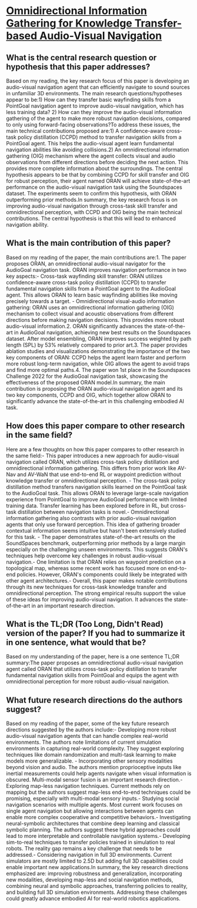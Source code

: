 # [Omnidirectional Information Gathering for Knowledge Transfer-based   Audio-Visual Navigation](https://arxiv.org/abs/2308.10306)

## What is the central research question or hypothesis that this paper addresses?

Based on my reading, the key research focus of this paper is developing an audio-visual navigation agent that can efficiently navigate to sound sources in unfamiliar 3D environments. The main research questions/hypotheses appear to be:1) How can they transfer basic wayfinding skills from a PointGoal navigation agent to improve audio-visual navigation, which has less training data? 2) How can they improve the audio-visual information gathering of the agent to make more robust navigation decisions, compared to only using forward-facing observations?To address these issues, the main technical contributions proposed are:1) A confidence-aware cross-task policy distillation (CCPD) method to transfer navigation skills from a PointGoal agent. This helps the audio-visual agent learn fundamental navigation abilities like avoiding collisions.2) An omnidirectional information gathering (OIG) mechanism where the agent collects visual and audio observations from different directions before deciding the next action. This provides more complete information about the surroundings. The central hypothesis appears to be that by combining CCPD for skill transfer and OIG for robust perception, their agent named ORAN will achieve state-of-the-art performance on the audio-visual navigation task using the Soundspaces dataset. The experiments seem to confirm this hypothesis, with ORAN outperforming prior methods.In summary, the key research focus is on improving audio-visual navigation through cross-task skill transfer and omnidirectional perception, with CCPD and OIG being the main technical contributions. The central hypothesis is that this will lead to enhanced navigation ability.


## What is the main contribution of this paper?

Based on my reading of the paper, the main contributions are:1. The paper proposes ORAN, an omnidirectional audio-visual navigator for the AudioGoal navigation task. ORAN improves navigation performance in two key aspects:- Cross-task wayfinding skill transfer: ORAN utilizes confidence-aware cross-task policy distillation (CCPD) to transfer fundamental navigation skills from a PointGoal agent to the AudioGoal agent. This allows ORAN to learn basic wayfinding abilities like moving precisely towards a target. - Omnidirectional visual-audio information gathering: ORAN uses an omnidirectional information gathering (OIG) mechanism to collect visual and acoustic observations from different directions before making navigation decisions. This provides more robust audio-visual information.2. ORAN significantly advances the state-of-the-art in AudioGoal navigation, achieving new best results on the Soundspaces dataset. After model ensembling, ORAN improves success weighted by path length (SPL) by 53% relatively compared to prior art.3. The paper provides ablation studies and visualizations demonstrating the importance of the two key components of ORAN: CCPD helps the agent learn faster and perform more robust long-term navigation, while OIG allows the agent to avoid traps and find more optimal paths.4. The paper won 1st place in the Soundspaces Challenge 2022 for the AudioGoal navigation task, showcasing the effectiveness of the proposed ORAN model.In summary, the main contribution is proposing the ORAN audio-visual navigation agent and its two key components, CCPD and OIG, which together allow ORAN to significantly advance the state-of-the-art in this challenging embodied AI task.


## How does this paper compare to other research in the same field?

Here are a few thoughts on how this paper compares to other research in the same field:- This paper introduces a new approach for audio-visual navigation called ORAN, which utilizes cross-task policy distillation and omnidirectional information gathering. This differs from prior work like AV-Nav and AV-WaN that use end-to-end RL or waypoint prediction without knowledge transfer or omnidirectional perception. - The cross-task policy distillation method transfers navigation skills learned on the PointGoal task to the AudioGoal task. This allows ORAN to leverage large-scale navigation experience from PointGoal to improve AudioGoal performance with limited training data. Transfer learning has been explored before in RL, but cross-task distillation between navigation tasks is novel.- Omnidirectional information gathering also contrasts with prior audio-visual navigation agents that only use forward perception. This idea of gathering broader contextual information seems intuitive but hasn't been extensively studied for this task. - The paper demonstrates state-of-the-art results on the SoundSpaces benchmark, outperforming prior methods by a large margin especially on the challenging unseen environments. This suggests ORAN's techniques help overcome key challenges in robust audio-visual navigation.- One limitation is that ORAN relies on waypoint prediction on a topological map, whereas some recent work has focused more on end-to-end policies. However, ORAN's components could likely be integrated with other agent architectures.- Overall, this paper makes notable contributions through its new techniques for cross-task knowledge transfer and omnidirectional perception. The strong empirical results support the value of these ideas for improving audio-visual navigation. It advances the state-of-the-art in an important research direction.


## What is the TL;DR (Too Long, Didn't Read) version of the paper? If you had to summarize it in one sentence, what would that be?

Based on my understanding of the paper, here is a one sentence TL;DR summary:The paper proposes an omnidirectional audio-visual navigation agent called ORAN that utilizes cross-task policy distillation to transfer fundamental navigation skills from PointGoal and equips the agent with omnidirectional perception for more robust audio-visual navigation.


## What future research directions do the authors suggest?

Based on my reading of the paper, some of the key future research directions suggested by the authors include:- Developing more robust audio-visual navigation agents that can handle complex real-world environments. The authors note limitations of current simulation environments in capturing real-world complexity. They suggest exploring techniques like domain randomization and multi-task learning to make models more generalizable. - Incorporating other sensory modalities beyond vision and audio. The authors mention proprioceptive inputs like inertial measurements could help agents navigate when visual information is obscured. Multi-modal sensor fusion is an important research direction.- Exploring map-less navigation techniques. Current methods rely on mapping but the authors suggest map-less end-to-end techniques could be promising, especially with multi-modal sensory inputs.- Studying social navigation scenarios with multiple agents. Most current work focuses on single agent navigation but allowing interactions between agents can enable more complex cooperative and competitive behaviors.- Investigating neural-symbolic architectures that combine deep learning and classical symbolic planning. The authors suggest these hybrid approaches could lead to more interpretable and controllable navigation systems.- Developing sim-to-real techniques to transfer policies trained in simulation to real robots. The reality gap remains a key challenge that needs to be addressed.- Considering navigation in full 3D environments. Current simulators are mostly limited to 2.5D but adding full 3D capabilities could enable important new applications.In summary, the key research directions emphasized are: improving robustness and generalization, incorporating new modalities, developing map-less and social navigation methods, combining neural and symbolic approaches, transferring policies to reality, and building full 3D simulation environments. Addressing these challenges could greatly advance embodied AI for real-world robotics applications.
